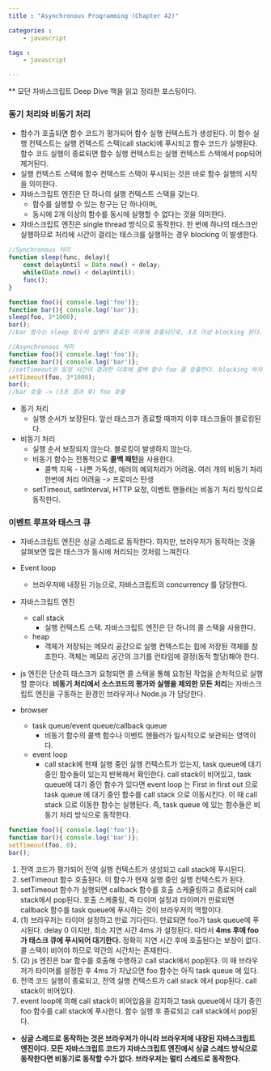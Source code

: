 ```yaml
---
title : "Asynchronous Programming (Chapter 42)"

categories :
    - javascript

tags :
    - javascript

---
```

  ** 모던 자바스크립트 Deep Dive 책을 읽고 정리한 포스팅이다.

### 동기 처리와 비동기 처리
- 함수가 호출되면 함수 코드가 평가되어 함수 실행 컨텍스트가 생성된다. 이 함수 실행 컨텍스트는 실행 컨텍스트 스택(call stack)에 푸시되고 함수 코드가 실행된다. 함수 코드 실행이 종료되면 함수 실행 컨텍스트는 실행 컨텍스트 스택에서 pop되어 제거된다.
- 실행 컨텍스트 스택에 함수 컨텍스트 스택이 푸시되는 것은 바로 함수 실행의 시작을 의미한다.
- 자바스크립트 엔진은 단 하나의 실행 컨텍스트 스택을 갖는다.
  - 함수를 실행할 수 있는 창구는 단 하나이며,
  - 동시에 2개 이상의 함수를 동시에 실행할 수 없다는 것을 의미한다.
- 자바스크립트 엔진은 single thread 방식으로 동작한다. 한 번에 하나의 태스크만 실행하므로 처리에 시간이 걸리는 태스크를 실행하는 경우 blocking 이 발생한다.

```javascript
//Synchronous 처리
function sleep(func, delay){
    const delayUntil = Date.now() + delay;
    while(Date.now() < delayUntil);
    func();
}

function foo(){ console.log('foo')};
function bar(){ console.log('bar')};
sleep(foo, 3*1000);
bar();
//bar 함수는 sleep 함수의 실행이 종료된 이후에 호출되므로, 3초 이상 blocking 된다.
```

```javascript
//Asynchronous 처리
function foo(){ console.log('foo')};
function bar(){ console.log('bar')};
//setTimeout은 일정 시간이 경과한 이후에 콜백 함수 foo 를 호출한다. blocking 하지 않는다.
setTimeout(foo, 3*1000);
bar();
//bar 호출 -> (3초 경과 후) foo 호출
```

- 동기 처리
  - 실행 순서가 보장된다. 앞선 태스크가 종료할 때까지 이후 태스크들이 블로킹된다.
- 비동기 처리
  - 실행 순서 보장되지 않는다. 블로킹이 발생하지 않는다.
  - 비동기 함수는 전통적으로 **콜백 패턴**을 사용한다.
    - 콜백 지옥 - 나쁜 가독성, 에러의 예외처리가 어려움. 여러 개의 비동기 처리 한번에 처리 어려움 -> 프로미스 탄생
  - setTimeout, setInterval, HTTP 요청, 이벤트 핸들러는 비동기 처리 방식으로 동작한다.


### 이벤트 루프와 태스크 큐
- 자바스크립트 엔진은 싱글 스레드로 동작한다. 하지만, 브러우저가 동작하는 것을 살펴보면 많은 태스크가 동시에 처리되는 것처럼 느껴진다.
- Event loop
  - 브라우저에 내장된 기능으로, 자바스크립트의 concurrency 를 담당한다.
- 자바스크립트 엔진
  - call stack
    - 실행 컨텍스트 스택. 자바스크립트 엔진은 단 하나의 콜 스택을 사용한다.
  - heap
    - 객체가 저장되는 메모리 공간으로 실행 컨텍스트는 힙에 저장된 객체를 참조한다. 객체는 메모리 공간의 크기를 런타임에 결정(동적 할당)해야 한다. 
- js 엔진은 단순히 태스크가 요청되면 콜 스택을 통해 요청된 작업을 순차적으로 실행할 뿐이다. **비동기 처리에서 소스코드의 평가와 실행을 제외한 모든 처리**는 자바스크립트 엔진을 구동하는 환경인 브라우저나 Node.js 가 담당한다.

- browser
  - task queue/event queue/callback queue
    - 비동기 함수의 콜백 함수나 이벤트 핸들러가 일시적으로 보관되는 영역이다. 
  - event loop
    - call stack에 현재 실행 중인 실행 컨텍스트가 있는지, task queue에 대기 중인 함수들이 있는지 반복해서 확인한다. call stack이 비어있고, task queue에 대기 중인 함수가 있다면 event loop 는 First in first out 으로 task queue 에 대기 중인 함수를 call stack 으로 이동시킨다. 이 때 call stack 으로 이동한 함수는 실행된다. 즉, task queue 에 있는 함수들은 비동기 처리 방식으로 동작한다.

```javascript
function foo(){ console.log('foo')};
function bar(){ console.log('bar')};
setTimeout(foo, 0);
bar();
```
1. 전역 코드가 평가되어 전역 실행 컨텍스트가 생성되고 call stack에 푸시된다.
2. setTimeout 함수 호출된다. 이 함수가 현재 실행 중인 실행 컨텍스트가 된다. 
3. setTimeout 함수가 실행되면 callback 함수를 호출 스케줄링하고 종료되어 call stack에서 pop된다. 호출 스케줄링, 즉 타이머 설정과 타이머가 만료되면 callback 함수를 task queue에 푸시하는 것이 브라우저의 역할이다.
4. (1) 브라우저는 타이머 설정하고 만료 기다린다. 만료되면 foo가 task queue에 푸시된다. delay 0 이지만, 최소 지연 시간 4ms 가 설정된다. 따라서 **4ms 후에 foo가 태스크 큐에 푸시되어 대기한다.** 정확히 지연 시간 후에 호출된다는 보장이 없다. 콜 스택이 비어야 하므로 약간의 시간차는 존재한다.
4. (2) js 엔진은 bar 함수를 호출해 수행하고 call stack에서 pop된다. 이 때 브라우저가 타이머를 설정한 후 4ms 가 지났으면 foo 함수는 아직 task queue 에 있다.
5. 전역 코드 실행이 종료되고, 전역 실행 컨텍스트가 call stack 에서 pop된다. call stack이 비어있다.
6. event loop에 의해 call stack이 비어있음을 감지하고 task queue에서 대기 중인 foo 함수를 call stack에 푸시한다. 함수 실행 후 종료되고 call stack에서 pop된다.

- **싱글 스레드로 동작하는 것은 브라우저가 아니라 브라우저에 내장된 자바스크립트 엔진이다. 모든 자바스크립트 코드가 자바스크립트 엔진에서 싱글 스레드 방식으로 동작한다면 비동기로 동작할 수가 없다. 브라우저는 멀티 스레드로 동작한다.**

